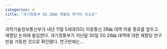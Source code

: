 ```yaml
---
categories: d
title: "과기정통부 5G 28㎓ 재할당 연구반 킥오프"
---
```

과학기술정보통신부가 내년 11월 5세대(5G) 이동통신 28㎓ 대역 이용 종료를 앞두고 재할당 논의에 돌입한다. 과기정통부가 지난달 30일 5G 28㎓ 대역에 대한 재할당 연구반을 가동한 것으로 확인됐다. 연구반에는...